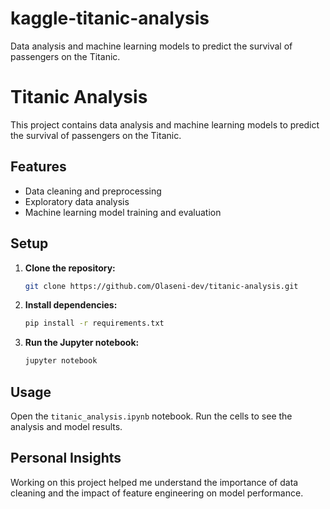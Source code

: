 # kaggle-titanic-analysis
Data analysis and machine learning models to predict the survival of passengers on the Titanic.

# Titanic Analysis

This project contains data analysis and machine learning models to predict the survival of passengers on the Titanic.

## Features
- Data cleaning and preprocessing
- Exploratory data analysis
- Machine learning model training and evaluation

## Setup
1. **Clone the repository:**

    ```bash
    git clone https://github.com/Olaseni-dev/titanic-analysis.git
    ```

2. **Install dependencies:**

    ```bash
    pip install -r requirements.txt
    ```

3. **Run the Jupyter notebook:**

    ```bash
    jupyter notebook
    ```

## Usage

Open the `titanic_analysis.ipynb` notebook.
Run the cells to see the analysis and model results.

## Personal Insights

Working on this project helped me understand the importance of data cleaning and the impact of feature engineering on model performance.
